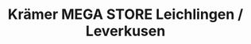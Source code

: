 ---
title: "Krämer MEGA STORE Leichlingen / Leverkusen"
url: /leichlingen/kraemer-mega-store-leichlingen-leverkusen/
shop: Sport
---